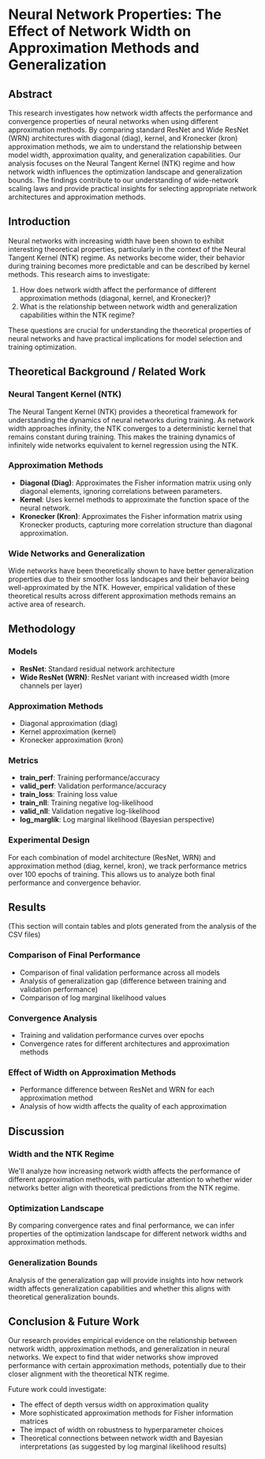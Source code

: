 # Neural Network Properties: The Effect of Network Width on Approximation Methods and Generalization

## Abstract
This research investigates how network width affects the performance and convergence properties of neural networks when using different approximation methods. By comparing standard ResNet and Wide ResNet (WRN) architectures with diagonal (diag), kernel, and Kronecker (kron) approximation methods, we aim to understand the relationship between model width, approximation quality, and generalization capabilities. Our analysis focuses on the Neural Tangent Kernel (NTK) regime and how network width influences the optimization landscape and generalization bounds. The findings contribute to our understanding of wide-network scaling laws and provide practical insights for selecting appropriate network architectures and approximation methods.

## Introduction
Neural networks with increasing width have been shown to exhibit interesting theoretical properties, particularly in the context of the Neural Tangent Kernel (NTK) regime. As networks become wider, their behavior during training becomes more predictable and can be described by kernel methods. This research aims to investigate:

1. How does network width affect the performance of different approximation methods (diagonal, kernel, and Kronecker)?
2. What is the relationship between network width and generalization capabilities within the NTK regime?

These questions are crucial for understanding the theoretical properties of neural networks and have practical implications for model selection and training optimization.

## Theoretical Background / Related Work

### Neural Tangent Kernel (NTK)
The Neural Tangent Kernel (NTK) provides a theoretical framework for understanding the dynamics of neural networks during training. As network width approaches infinity, the NTK converges to a deterministic kernel that remains constant during training. This makes the training dynamics of infinitely wide networks equivalent to kernel regression using the NTK.

### Approximation Methods
- **Diagonal (Diag)**: Approximates the Fisher information matrix using only diagonal elements, ignoring correlations between parameters.
- **Kernel**: Uses kernel methods to approximate the function space of the neural network.
- **Kronecker (Kron)**: Approximates the Fisher information matrix using Kronecker products, capturing more correlation structure than diagonal approximation.

### Wide Networks and Generalization
Wide networks have been theoretically shown to have better generalization properties due to their smoother loss landscapes and their behavior being well-approximated by the NTK. However, empirical validation of these theoretical results across different approximation methods remains an active area of research.

## Methodology

### Models
- **ResNet**: Standard residual network architecture
- **Wide ResNet (WRN)**: ResNet variant with increased width (more channels per layer)

### Approximation Methods
- Diagonal approximation (diag)
- Kernel approximation (kernel)
- Kronecker approximation (kron)

### Metrics
- **train_perf**: Training performance/accuracy
- **valid_perf**: Validation performance/accuracy
- **train_loss**: Training loss value
- **train_nll**: Training negative log-likelihood
- **valid_nll**: Validation negative log-likelihood
- **log_marglik**: Log marginal likelihood (Bayesian perspective)

### Experimental Design
For each combination of model architecture (ResNet, WRN) and approximation method (diag, kernel, kron), we track performance metrics over 100 epochs of training. This allows us to analyze both final performance and convergence behavior.

## Results
(This section will contain tables and plots generated from the analysis of the CSV files)

### Comparison of Final Performance
- Comparison of final validation performance across all models
- Analysis of generalization gap (difference between training and validation performance)
- Comparison of log marginal likelihood values

### Convergence Analysis
- Training and validation performance curves over epochs
- Convergence rates for different architectures and approximation methods

### Effect of Width on Approximation Methods
- Performance difference between ResNet and WRN for each approximation method
- Analysis of how width affects the quality of each approximation

## Discussion

### Width and the NTK Regime
We'll analyze how increasing network width affects the performance of different approximation methods, with particular attention to whether wider networks better align with theoretical predictions from the NTK regime.

### Optimization Landscape
By comparing convergence rates and final performance, we can infer properties of the optimization landscape for different network widths and approximation methods.

### Generalization Bounds
Analysis of the generalization gap will provide insights into how network width affects generalization capabilities and whether this aligns with theoretical generalization bounds.

## Conclusion & Future Work
Our research provides empirical evidence on the relationship between network width, approximation methods, and generalization in neural networks. We expect to find that wider networks show improved performance with certain approximation methods, potentially due to their closer alignment with the theoretical NTK regime.

Future work could investigate:
- The effect of depth versus width on approximation quality
- More sophisticated approximation methods for Fisher information matrices
- The impact of width on robustness to hyperparameter choices
- Theoretical connections between network width and Bayesian interpretations (as suggested by log marginal likelihood results)